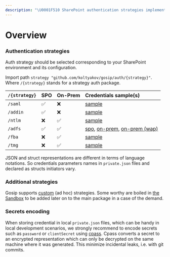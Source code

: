 ```yaml
---
description: "\U0001F510 SharePoint authentication strategies implemented in Gosip"
---
```


# Overview

### Authentication strategies

Auth strategy should be selected corresponding to your SharePoint environment and its configuration.

Import path `strategy "github.com/koltyakov/gosip/auth/{strategy}"`. Where `/{strategy}` stands for a strategy auth package.

| `/{strategy}` | SPO | On-Prem | Credentials sample\(s\) |
| :--- | :--- | :--- | :--- |
| `/saml` | ✅ | ❌ | [sample](strategies/addin.md#json) |
| `/addin` | ✅ | ❌ | [sample](strategies/addin.md#json) |
| `/ntlm` | ❌ | ✅ | [sample](strategies/ntlm.md#json) |
| `/adfs` | ✅ | ✅ | [spo](strategies/adfs.md#sharepoint-online-configuration), [on-prem](strategies/adfs.md#on-premises-configuration), [on-prem \(wap\)](strategies/adfs.md#on-premises-behing-wap-configuration) |
| `/fba` | ❌ | ✅ | [sample](strategies/fba.md#json) |
| `/tmg` | ❌ | ✅ | [sample](strategies/tmg.md#json) |

JSON and struct representations are different in terms of language notations. So credentials parameters names in `private.json` files and declared as structs initiators vary.

### Additional strategies

Gosip supports [custom](custom-auth/) \(ad hoc\) strategies. Some worthy are boiled in [the Sandbox](https://github.com/koltyakov/gosip-sandbox/tree/master/strategies) to be added later on to the main package in a case of the demand.

### Secrets encoding

When storing credential in local `private.json` files, which can be handy in local development scenarios, we strongly recommend to encode secrets such as `password` or `clientSecret` using [cpass](../utilits/cpass.md). Cpass converts a secret to an encrypted representation which can only be decrypted on the same machine where it was generated. This minimize incidental leaks, i.e. with git commits.

